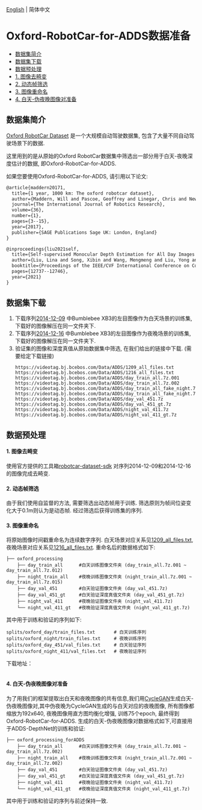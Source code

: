 [English](../../en/dataset/Oxford_RobotCar.md) | 简体中文

# Oxford-RobotCar-for-ADDS数据准备

- [数据集简介](#数据集简介)
- [数据集下载](#数据集下载)
- [数据预处理](#数据预处理)
- [1. 图像去畸变](#1-图像去畸变)
- [2. 动态帧筛选](#2-动态帧筛选)
- [3. 图像重命名](#3-图像重命名)
- [4. 白天-伪夜晚图像对准备](#4-白天-伪夜晚图像对准备)


## 数据集简介

[Oxford RobotCar Dataset](https://robotcar-dataset.robots.ox.ac.uk/) 是一个大规模自动驾驶数据集, 包含了大量不同自动驾驶场景下的数据.

这里用到的是从原始的Oxford RobotCar数据集中筛选出一部分用于白天-夜晚深度估计的数据, 即Oxford-RobotCar-for-ADDS.

如果您要使用Oxford-RobotCar-for-ADDS, 请引用以下论文:
```latex
@article{maddern20171,
  title={1 year, 1000 km: The oxford robotcar dataset},
  author={Maddern, Will and Pascoe, Geoffrey and Linegar, Chris and Newman, Paul},
  journal={The International Journal of Robotics Research},
  volume={36},
  number={1},
  pages={3--15},
  year={2017},
  publisher={SAGE Publications Sage UK: London, England}
}
```
```latex
@inproceedings{liu2021self,
  title={Self-supervised Monocular Depth Estimation for All Day Images using Domain Separation},
  author={Liu, Lina and Song, Xibin and Wang, Mengmeng and Liu, Yong and Zhang, Liangjun},
  booktitle={Proceedings of the IEEE/CVF International Conference on Computer Vision},
  pages={12737--12746},
  year={2021}
}
```

## 数据集下载

1. 下载序列[2014-12-09](https://robotcar-dataset.robots.ox.ac.uk/datasets/2014-12-09-13-21-02/) 中Bumblebee XB3的左目图像作为白天场景的训练集, 下载好的图像解压在同一文件夹下.
2. 下载序列[2014-12-16](https://robotcar-dataset.robots.ox.ac.uk/datasets/2014-12-16-18-44-24/) 中Bumblebee XB3的左目图像作为夜晚场景的训练集, 下载好的图像解压在同一文件夹下.
3. 验证集的图像和深度真值从原始数据集中筛选, 在我们给出的链接中下载. (需要给定下载链接)
    ```shell
    https://videotag.bj.bcebos.com/Data/ADDS/1209_all_files.txt
    https://videotag.bj.bcebos.com/Data/ADDS/1216_all_files.txt
    https://videotag.bj.bcebos.com/Data/ADDS/day_train_all.7z.001
    https://videotag.bj.bcebos.com/Data/ADDS/day_train_all.7z.002
    https://videotag.bj.bcebos.com/Data/ADDS/day_train_all_fake_night.7z.001
    https://videotag.bj.bcebos.com/Data/ADDS/day_train_all_fake_night.7z.002
    https://videotag.bj.bcebos.com/Data/ADDS/day_val_451.7z
    https://videotag.bj.bcebos.com/Data/ADDS/day_val_451_gt.7z
    https://videotag.bj.bcebos.com/Data/ADDS/night_val_411.7z
    https://videotag.bj.bcebos.com/Data/ADDS/night_val_411_gt.7z
    ```

## 数据预处理

#### 1. 图像去畸变

使用官方提供的工具箱[robotcar-dataset-sdk](https://github.com/ori-mrg/robotcar-dataset-sdk/tree/master/python) 对序列2014-12-09和2014-12-16的图像完成去畸变.


#### 2. 动态帧筛选

由于我们使用自监督的方法, 需要筛选出动态帧用于训练. 筛选原则为帧间位姿变化大于0.1m则认为是动态帧. 经过筛选后获得训练集的序列.


#### 3. 图像重命名

将原始图像时间戳重命名为连续数字序列. 白天场景对应关系见[1209_all_files.txt](https://videotag.bj.bcebos.com/Data/ADDS/1209_all_files.txt), 夜晚场景对应关系见[1216_all_files.txt](https://videotag.bj.bcebos.com/Data/ADDS/1216_all_files.txt). 重命名后的数据格式如下:
```
├── oxford_processing
    ├── day_train_all      #白天训练图像文件夹 (day_train_all.7z.001 ~ day_train_all.7z.012)
    ├── night_train_all    #夜晚训练图像文件夹 (night_train_all.7z.001 ~ day_train_all.7z.015)
    ├── day_val_451        #白天验证图像文件夹 (day_val_451.7z)
    ├── day_val_451_gt     #白天验证深度真值文件夹 (day_val_451_gt.7z)
    ├── night_val_411      #夜晚验证图像文件夹 (night_val_411.7z)
    └── night_val_411_gt   #夜晚验证深度真值文件夹 (night_val_411_gt.7z)
```

其中用于训练和验证的序列如下:

```
splits/oxford_day/train_files.txt       # 白天训练序列
splits/oxford_night/train_files.txt     # 夜晚训练序列
splits/oxford_day_451/val_files.txt     # 白天验证序列
splits/oxford_night_411/val_files.txt   # 夜晚验证序列
```
下载地址：
```shell

```

#### 4. 白天-伪夜晚图像对准备

为了用我们的框架提取出白天和夜晚图像的共有信息,我们用[CycleGAN](https://github.com/junyanz/pytorch-CycleGAN-and-pix2pix)生成白天-伪夜晚图像对,其中伪夜晚为CycleGAN生成的与白天对应的夜晚图像, 所有图像都缩放为192x640, 夜晚图像用直方图均衡化增强, 训练75个epoch, 最终得到Oxford-RobotCar-for-ADDS. 生成的白天-伪夜晚图像对数据格式如下,可直接用于ADDS-DepthNet的训练和验证:
```
├── oxford_processing_forADDS
    ├── day_train_all      #白天训练图像文件夹 (day_train_all.7z.001 ~ day_train_all.7z.002)
    ├── night_train_all    #夜晚训练图像文件夹 (night_train_all.7z.001 ~ day_train_all.7z.002)
    ├── day_val_451        #白天验证图像文件夹 (day_val_451.7z)
    ├── day_val_451_gt     #白天验证深度真值文件夹 (day_val_451_gt.7z)
    ├── night_val_411      #夜晚验证图像文件夹 (night_val_411.7z)
    └── night_val_411_gt   #夜晚验证深度真值文件夹 (night_val_411_gt.7z)
```

其中用于训练和验证的序列与前述保持一致.
